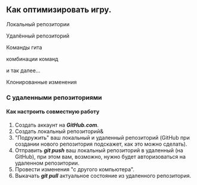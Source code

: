 ## Как оптимизировать игру.

Локальный репозитории

Удалённый репозиторий

Команды гита

комбинации команд

и так далее...

Клонированные изменения

### С удаленными репозиториями

#### Как настроить совместную работу

1. Создать аккаунт на ***GitHub.com***.
2. Создать локальный репозиторий&
3. "Подружить" ваш локальный и удаленный репозиторий (GitHub при создании нового репозитория подскажет, как это можно сделать).
4. Отправить ***git push*** ваш локальный репозиторий в удаленный (на GitHub), при этом вам, возможно, нужно будет авторизоваться на удаленном репозитории.
5. Провести изменения "с другого компьютера".
6. Выкачать  ***git pull*** актуальное состояние из удаленного репозитория.
